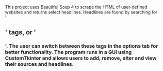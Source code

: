 This project uses Beautiful Soup 4 to scrape the HTML of user-defined websites and returns select headlines. Headlines are found by searching for '<h2>' tags, or '<h3>'. The user can switch between these tags in the options tab for better functionality. The program runs in a GUI using CustomTkinter and allows users to add, remove, alter and view their sources and headlines. 
